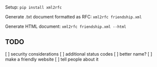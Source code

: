 Setup:
`pip install xml2rfc`

Generate .txt document formatted as RFC: `xml2rfc friendship.xml`

Generate HTML document: `xml2rfc friendship.xml --html`

## TODO

[ ] security considerations
[ ] additional status codes
[ ] better name?
[ ] make a friendly website
[ ] tell people about it